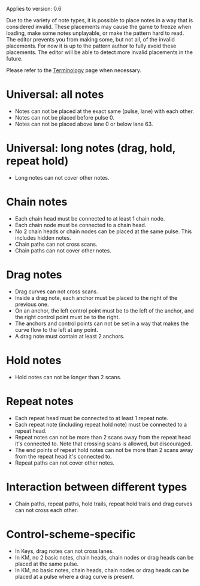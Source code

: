 Applies to version: 0.6

Due to the variety of note types, it is possible to place notes in a way that is considered invalid. These placements may cause the game to freeze when loading, make some notes unplayable, or make the pattern hard to read. The editor prevents you from making some, but not all, of the invalid placements. For now it is up to the pattern author to fully avoid these placements. The editor will be able to detect more invalid placements in the future.

Please refer to the [Terminology](Terminology.md) page when necessary.

# Universal: all notes
* Notes can not be placed at the exact same (pulse, lane) with each other.
* Notes can not be placed before pulse 0.
* Notes can not be placed above lane 0 or below lane 63.

# Universal: long notes (drag, hold, repeat hold)
* Long notes can not cover other notes.

# Chain notes
* Each chain head must be connected to at least 1 chain node.
* Each chain node must be connected to a chain head.
* No 2 chain heads or chain nodes can be placed at the same pulse. This includes hidden notes.
* Chain paths can not cross scans.
* Chain paths can not cover other notes.

# Drag notes
* Drag curves can not cross scans.
* Inside a drag note, each anchor must be placed to the right of the previous one.
* On an anchor, the left control point must be to the left of the anchor, and the right control point must be to the right.
* The anchors and control points can not be set in a way that makes the curve flow to the left at any point.
* A drag note must contain at least 2 anchors.

# Hold notes
* Hold notes can not be longer than 2 scans.

# Repeat notes
* Each repeat head must be connected to at least 1 repeat note.
* Each repeat note (including repeat hold note) must be connected to a repeat head.
* Repeat notes can not be more than 2 scans away from the repeat head it's connected to. Note that crossing scans is allowed, but discouraged.
* The end points of repeat hold notes can not be more than 2 scans away from the repeat head it's connected to.
* Repeat paths can not cover other notes.

# Interaction between different types
* Chain paths, repeat paths, hold trails, repeat hold trails and drag curves can not cross each other.

# Control-scheme-specific
* In Keys, drag notes can not cross lanes.
* In KM, no 2 basic notes, chain heads, chain nodes or drag heads can be placed at the same pulse.
* In KM, no basic notes, chain heads, chain nodes or drag heads can be placed at a pulse where a drag curve is present.
